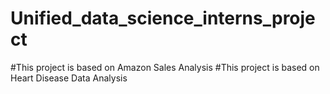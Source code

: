 # Unified_data_science_interns_project
#This project is based on Amazon Sales Analysis
#This project is based on Heart Disease Data Analysis
